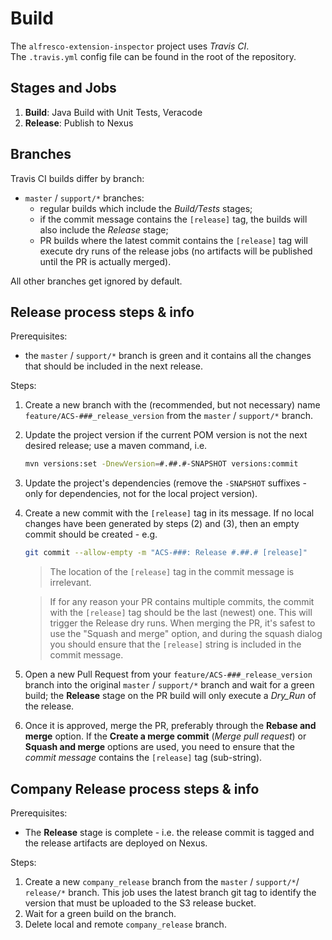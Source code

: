 # Build
The `alfresco-extension-inspector` project uses _Travis CI_. \
The `.travis.yml` config file can be found in the root of the repository.


## Stages and Jobs
1. **Build**:  Java Build with Unit Tests, Veracode
3. **Release**: Publish to Nexus


## Branches
Travis CI builds differ by branch:
* `master` / `support/*` branches:
  - regular builds which include the _Build/Tests_ stages;
  - if the commit message contains the `[release]` tag, the builds will also 
  include the _Release_ stage;
  - PR builds where the latest commit contains the `[release]` tag will execute dry runs 
  of the release jobs (no artifacts will be published until the PR is actually merged).

All other branches get ignored by default.


## Release process steps & info
Prerequisites:
 - the `master` / `support/*` branch is green and it contains all the changes that should be 
 included in the next release.

Steps:
1. Create a new branch with the (recommended, but not necessary) name `feature/ACS-###_release_version` from the
 `master` / `support/*` branch.
2. Update the project version if the current POM version is not the next desired release; use a
maven command, i.e.
    ```bash
    mvn versions:set -DnewVersion=#.##.#-SNAPSHOT versions:commit
    ```
3. Update the project's dependencies (remove the `-SNAPSHOT` suffixes - only for dependencies, not
 for the local project version).
4. Create a new commit with the `[release]` tag in its message. If no local changes have 
been generated by steps (2) and (3), then an empty commit should be created - e.g.
     ```bash
     git commit --allow-empty -m "ACS-###: Release #.##.# [release]"
     ```
 
     > The location of the `[release]` tag in the commit message is irrelevant.

     > If for any reason your PR contains multiple commits, the commit with the `[release]`
     tag should be the last (newest) one. This will trigger the Release dry runs.
     > When merging the PR, it's safest to use the "Squash and merge" option, and during the squash
     dialog you should ensure that the `[release]` string is included in the commit message.
5. Open a new Pull Request from your `feature/ACS-###_release_version` branch into the original
`master` / `support/*` branch and wait for a green build; the **Release** stage on the PR build
 will only execute a _Dry_Run_ of the release.
6. Once it is approved, merge the PR, preferably through the **Rebase and merge** option. If the 
**Create a merge commit** (_Merge pull request_) or **Squash and merge** options are used, you 
need to ensure that the _commit message_ contains the `[release]` tag (sub-string).


## Company Release process steps & info
Prerequisites:
  - The **Release** stage is complete - i.e. the release commit is tagged and the release 
  artifacts are deployed on Nexus.

Steps:
1. Create a new `company_release` branch from the `master` / `support/*`/ `release/*` branch. This job uses 
the latest branch git tag to identify the version that must be uploaded to the S3 release bucket.
2. Wait for a green build on the branch.
3. Delete local and remote `company_release` branch.
